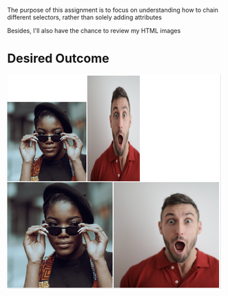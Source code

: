 The purpose of this assignment is to focus on understanding how to chain different selectors, rather than solely adding attributes  

Besides, I'll also have the chance to review my HTML images  

# Desired Outcome
![Desired Outcome](https://github.com/yingying1712/foundations/blob/main/04-chaining-selectors/desired-outcome.png?raw=true)
